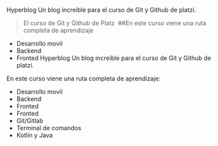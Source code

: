 Hyperblog 
Un blog increible para el curso de Git y Github de platzi. 
> El curso de Git y Github de Platz 
​
##En este curso viene una ruta completa de aprendizaje
* Desarrollo movil
* Backend
* Fronted 
Hyperblog 
Un blog increible para el curso de Git y Github de platzi.


En este curso viene una ruta completa de aprendizaje:
* Desarrollo movil
* Backend
* Fronted
* Fronted
* Git/Gitlab
* Terminal de comandos 
* Kotlin y Java 
